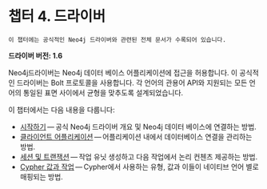 
# 챕터 4. 드라이버

```
이 챕터에는 공식적인 Neo4j 드라이버와 관련된 전체 문서가 수록되어 있습니다.  
```

**드라이버 버전: 1.6**


Neo4j드라이버는 Neo4j 데이터 베이스 어플리케이션에 접근을 허용합니다. 이 공식적인 드라이버는 Bolt 프로토콜을 사용합니다. 각 언어의 관용어 API와 지원되는 모든 언어의 통일된 표면 사이에서 균형을 맞추도록 설계되었습니다.

이 챕터에서는 다음 내용을 다룹니다:

+ [시작하기](get-started.md) — 공식 Neo4j 드라이버 개요 및 Neo4j 데이터 베이스에 연결하는 방법.
+ [클라이언트 어플리케이션](client-applications.md) — 어플리케이션 내에서 데이터베이스 연결을 관리하는 방법.
+ [세션 및 트랜잭션](sessions-transactions.md) — 작업 유닛 생성하고 다음 작업에서 논리 컨첸츠 제공하는 방법. 
+ [Cypher 값과 작업](cypher-values.md) — Cypher에서 사용하는 유형, 값과 이들이 네이티브 언어 별로 매핑되는 방법.